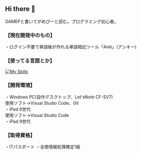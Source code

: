 ## Hi there 👋

GAMEPと書いてがめぴーと読む。プログラミング初心者。

### 【現在開発中のもの】
・ログイン不要で単語帳が作れる単語暗記ツール「Anki」(アンキー)

### 【使ってる言語とか】
[![My Skills](https://skillicons.dev/icons?i=js,html,css,azure,discord,gcp,github,powershell,vscode)](https://skillicons.dev)

### 【開発環境】
・Windows PC(自作デスクトップ、Let'sNote CF-SV7)<br>
使用ソフト→Visual Studio Code、Git<br>
・iPad 6世代<br>
使用ソフト→Visual Studio Code<br>
・iPad 9世代

### 【取得資格】
・ITパスポート
・全商情報処理検定1級

<!--
**GAMEP7718/GAMEP7718** is a ✨ _special_ ✨ repository because its `README.md` (this file) appears on your GitHub profile.

Here are some ideas to get you started:

- 🔭 I’m currently working on ...
- 🌱 I’m currently learning ...
- 👯 I’m looking to collaborate on ...
- 🤔 I’m looking for help with ...
- 💬 Ask me about ...
- 📫 How to reach me: ...
- 😄 Pronouns: ...
- ⚡ Fun fact: ...
-->
